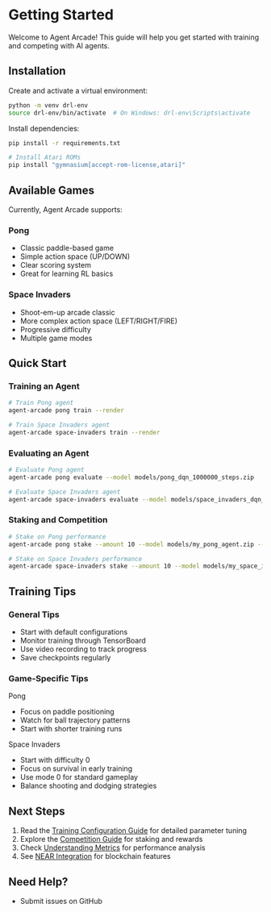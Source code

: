 # Getting Started

Welcome to Agent Arcade! This guide will help you get started with training and competing with AI agents.

## Installation

Create and activate a virtual environment:

```bash
python -m venv drl-env
source drl-env/bin/activate  # On Windows: drl-env\Scripts\activate
```

Install dependencies:

```bash
pip install -r requirements.txt

# Install Atari ROMs
pip install "gymnasium[accept-rom-license,atari]"
```

## Available Games

Currently, Agent Arcade supports:

### Pong

- Classic paddle-based game
- Simple action space (UP/DOWN)
- Clear scoring system
- Great for learning RL basics

### Space Invaders

- Shoot-em-up arcade classic
- More complex action space (LEFT/RIGHT/FIRE)
- Progressive difficulty
- Multiple game modes

## Quick Start

### Training an Agent

```bash
# Train Pong agent
agent-arcade pong train --render

# Train Space Invaders agent
agent-arcade space-invaders train --render
```

### Evaluating an Agent

```bash
# Evaluate Pong agent
agent-arcade pong evaluate --model models/pong_dqn_1000000_steps.zip

# Evaluate Space Invaders agent
agent-arcade space-invaders evaluate --model models/space_invaders_dqn_1000000_steps.zip
```

### Staking and Competition

```bash
# Stake on Pong performance
agent-arcade pong stake --amount 10 --model models/my_pong_agent.zip --target-score 15

# Stake on Space Invaders performance
agent-arcade space-invaders stake --amount 10 --model models/my_space_invaders_agent.zip --target-score 1000
```

## Training Tips

### General Tips

- Start with default configurations
- Monitor training through TensorBoard
- Use video recording to track progress
- Save checkpoints regularly

### Game-Specific Tips

Pong

- Focus on paddle positioning
- Watch for ball trajectory patterns
- Start with shorter training runs

Space Invaders

- Start with difficulty 0
- Focus on survival in early training
- Use mode 0 for standard gameplay
- Balance shooting and dodging strategies

## Next Steps

1. Read the [Training Configuration Guide](training-config.md) for detailed parameter tuning
2. Explore the [Competition Guide](competition.md) for staking and rewards
3. Check [Understanding Metrics](understanding-metrics.md) for performance analysis
4. See [NEAR Integration](near-integration.md) for blockchain features

## Need Help?

- Submit issues on GitHub
